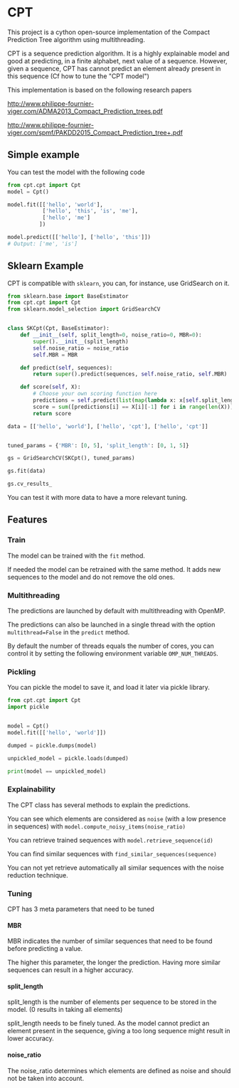 # CPT

This project is a cython open-source implementation of the Compact Prediction Tree algorithm using multithreading.

CPT is a sequence prediction algorithm. It is a highly explainable model and good at predicting, in a finite alphabet, next value of a sequence. However, given a sequence, CPT has cannot predict an element already present in this sequence (Cf how to tune the "CPT model")

This implementation is based on the following research papers

http://www.philippe-fournier-viger.com/ADMA2013_Compact_Prediction_trees.pdf

http://www.philippe-fournier-viger.com/spmf/PAKDD2015_Compact_Prediction_tree+.pdf

## Simple example

You can test the model with the following code

```python
from cpt.cpt import Cpt
model = Cpt()

model.fit([['hello', 'world'],
           ['hello', 'this', 'is', 'me'],
           ['hello', 'me']
          ])

model.predict([['hello'], ['hello', 'this']])
# Output: ['me', 'is']
```

## Sklearn Example

CPT is compatible with `sklearn`, you can, for instance, use GridSearch on it.
```python
from sklearn.base import BaseEstimator
from cpt.cpt import Cpt
from sklearn.model_selection import GridSearchCV


class SKCpt(Cpt, BaseEstimator):
    def __init__(self, split_length=0, noise_ratio=0, MBR=0):
        super().__init__(split_length)
        self.noise_ratio = noise_ratio
        self.MBR = MBR

    def predict(self, sequences):
        return super().predict(sequences, self.noise_ratio, self.MBR)

    def score(self, X):
        # Choose your own scoring function here
        predictions = self.predict(list(map(lambda x: x[self.split_length:-1], X)))
        score = sum([predictions[i] == X[i][-1] for i in range(len(X))]) / len(X) * 100
        return score

data = [['hello', 'world'], ['hello', 'cpt'], ['hello', 'cpt']]


tuned_params = {'MBR': [0, 5], 'split_length': [0, 1, 5]}

gs = GridSearchCV(SKCpt(), tuned_params)

gs.fit(data)

gs.cv_results_
```
You can test it with more data to have a more relevant tuning.

## Features
### Train

The model can be trained with the `fit` method.

If needed the model can be retrained with the same method. It adds new sequences to the model and do not remove the old ones.

### Multithreading

The predictions are launched by default with multithreading with OpenMP.

The predictions can also be launched in a single thread with the option `multithread=False` in the `predict` method.

By default the number of threads equals the number of cores, you can control it by setting the following environment variable `OMP_NUM_THREADS`.

### Pickling

You can pickle the model to save it, and load it later via pickle library.
```python
from cpt.cpt import Cpt
import pickle


model = Cpt()
model.fit([['hello', 'world']])

dumped = pickle.dumps(model)

unpickled_model = pickle.loads(dumped)

print(model == unpickled_model)
```

### Explainability

The CPT class has several methods to explain the predictions.

You can see which elements are considered as `noise` (with a low presence in sequences) with `model.compute_noisy_items(noise_ratio)`

You can retrieve trained sequences with `model.retrieve_sequence(id)`

You can find similar sequences with `find_similar_sequences(sequence)`

You can not yet retrieve automatically all similar sequences with the noise reduction technique.

### Tuning

CPT has 3 meta parameters that need to be tuned

#### MBR

MBR indicates the number of similar sequences that need to be found before predicting a value.

The higher this parameter, the longer the prediction. Having more similar sequences can result in a higher accuracy.

#### split_length

split_length is the number of elements per sequence to be stored in the model. (0 results in taking all elements)

split_length needs to be finely tuned. As the model cannot predict an element present in the sequence, giving a too long sequence might result in lower accuracy.

#### noise_ratio

The noise_ratio determines which elements are defined as noise and should not be taken into account.
